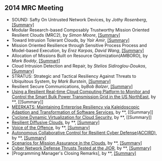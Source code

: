 2014 MRC Meeting
---

- SOUND: Safty On Untrusted Network Devices, by *Jothy Rosenberg*, [[Summary]](https://github.com/hxwang/Seminar/blob/master/MRC-2014-Sep/SOUND_Safty-On-Untrusted-Nework-Devices.md)
- Modular Research-based Composably Trustworthy Mission Oriented Resilient Clouds (MRC2), by *Simon Moore*, [[Summary]](https://github.com/hxwang/Seminar/blob/master/MRC-2014-Sep/Modular-Research-based-Composably-Trustworthy-Mission-oriented-Resilient-Clouds-MRC2.md)
- Toward Intrusion Tolerant Clouds, by *Yair Amir*, [[Summary]](https://github.com/hxwang/Seminar/blob/master/MRC-2014-Sep/Toward-Intrusion-Tolerant-Clouds.md)
- Mission Oriented Resilience through Sensitive Process Process and Model-based Execution, by *Erez Karpas, David Wang*, [[Summary]](https://github.com/hxwang/Seminar/blob/master/MRC-2014-Sep/Misson-oriented-Resilence-through-Risk-sensitive-Processes-and-Model-based-Execution.md)
- Allocation of Missions Built on Resource Optimization(AMBORO), by *Mark Boddy*, [[Summart]](https://github.com/hxwang/Seminar/blob/master/MRC-2014-Sep/Allocation-of-Missons-Built-on-Resource-Optimization-AMBORO.md)
- Cloud Intrusion Detection and Repair, by *Stelios Sidiroglou-Doukos*, [[Summary]](https://github.com/hxwang/Seminar/blob/master/MRC-2014-Sep/Cloud-Intrusion-Detection-and-Repair.md)
- STRATUS: Strategic and Tactical Resiliency Against Threats to Ubiquitous System, by *Mark Burstein*, [[Summary]](https://github.com/hxwang/Seminar/blob/master/MRC-2014-Sep/STRATUS_Strategic-and-Tactical-Resiliency-Against-Threats-to-Ubiquitous-Systems.md)
- Resilient Secure Communications, by*Bob Balzer*, [[Summary]](https://github.com/hxwang/Seminar/blob/master/MRC-2014-Sep/Resilient-Secure-Communications.md)
- [Using a Resilient Real-time Cloud Computing Platform to Monitor and Control the Smart Bulk Power Transmission Grid in the US NorthEast](), by **, [[Summary]]
- [MEERKATS: Maintaining Enterprise Resiliency via Kaleidoscopic Adaption and Transformation of Software Services](), by **, [[Summary]]
- [Cyclone Dynamic Virtualization for Cloud Security](), by **, [[Summary]]
- [Resilient Diffusive Clouds](), by **, [[Summary]]()
- [Voice of the Offence](), by **, [[Summary]]()
- [Autonomous Collaborative Control for Resilient Cyber Defense(ACCIRD)](), by **, [[Summary]]()
- [Scenarios for Mission Assurance in the Clouds](), by **, [[Summary]]()
- [Cyber Network Defense Thrusts Tested at the JIOR](), by **, [[Summary]]()
- [Programming Manager's Closing Remarks], by **, [[Summary]]()
